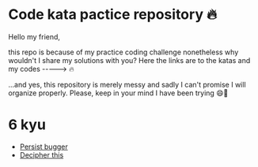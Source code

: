 Code kata pactice repository :fire:
================================

Hello my friend,

this repo is because of my practice coding challenge nonetheless why wouldn't I share my solutions with you?
Here the links are to the katas and my codes -----> :fire:

...and yes, this repository is merely messy and sadly I can't promise I will organize properly. Please, keep in your mind I have been trying :smile::duck:

# 6 kyu
* [Persist bugger](https://github.com/tothricsaj/codewar-practice/blob/master/6kyu/persistent-bugger.js)
* [Decipher this](https://github.com/tothricsaj/codewar-practice/blob/master/6kyu/decipher-this.js)
